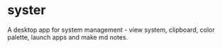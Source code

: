 # syster
A desktop app for system management - view system, clipboard, color palette, launch apps and make md notes.
